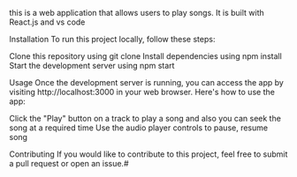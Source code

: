 this  is a web application that allows users to play songs. It is built with React.js and vs code

Installation
To run this project locally, follow these steps:

Clone this repository using git clone
Install dependencies using npm install
Start the development server using npm start

Usage
Once the development server is running, you can access the app by visiting http://localhost:3000 in your web browser. Here's how to use the app:

Click the "Play" button on a track to play a song and also you can seek the song at a required time
Use the audio player controls to pause, resume song

Contributing
If you would like to contribute to this project, feel free to submit a pull request or open an issue.#  